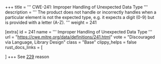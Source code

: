+++
title = '''
CWE-241: Improper Handling of Unexpected Data Type
'''
description	= '''
The product does not handle or incorrectly handles when a particular element is not the expected type, e.g. it expects a digit (0-9) but is provided with a letter (A-Z).
'''
weight = 241

[extra]
id = 241
name = '''
Improper Handling of Unexpected Data Type
'''
url = "https://cwe.mitre.org/data/definitions/241.html"
vote = "Discouraged via Language, Library Design"
class = "Base"
clippy_helps = false
rust_docs_links = [

]
+++
See [229](/rust-are-we-secure-yet/cwes/cwe-229) reason
